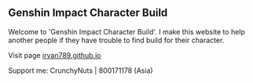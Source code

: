 ## Genshin Impact Character Build

Welcome to 'Genshin Impact Character Build'. I make this website to help another people if they have trouble to find build for their character.

Visit page [irvan789.github.io](https://irvan789.github.io/GenshinBuild/)

Support me: CrunchyNuts | 800171178 (Asia)
